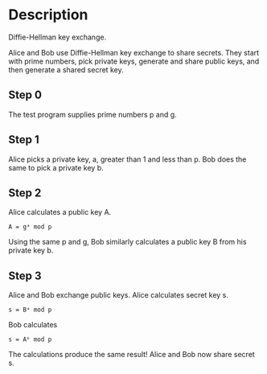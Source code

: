 # Description

Diffie-Hellman key exchange.

Alice and Bob use Diffie-Hellman key exchange to share secrets.
They start with prime numbers, pick private keys, generate and share public keys, and then generate a shared secret key.

## Step 0

The test program supplies prime numbers p and g.

## Step 1

Alice picks a private key, a, greater than 1 and less than p.
Bob does the same to pick a private key b.

## Step 2

Alice calculates a public key A.

    A = gᵃ mod p

Using the same p and g, Bob similarly calculates a public key B from his private key b.

## Step 3

Alice and Bob exchange public keys.
Alice calculates secret key s.

    s = Bᵃ mod p

Bob calculates

    s = Aᵇ mod p

The calculations produce the same result!
Alice and Bob now share secret s.
